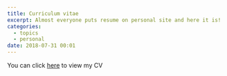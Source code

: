 ```yaml
---
title: Curriculum vitae
excerpt: Almost everyone puts resume on personal site and here it is!
categories:
  - topics
  - personal
date: 2018-07-31 00:01
---
```


You can click [here](https://drive.google.com/file/d/1HjjABgJTQcrxwWJOaoXTPNEIpjDivNUV/view?usp=sharing) to view my CV
